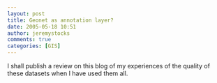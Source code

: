 ```yaml
---
layout: post
title: Geonet as annotation layer?
date: 2005-05-18 10:51
author: jeremystocks
comments: true
categories: [GIS]
---
```

I shall publish a review on this blog of my experiences of the quality of these datasets when I have used them all.
